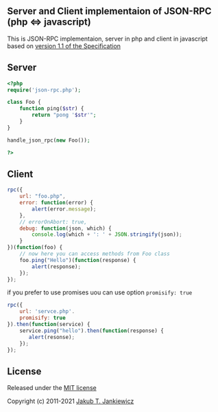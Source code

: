 ## Server and Client implementaion of JSON-RPC (php <=> javascript)

This is JSON-RPC implementaion, server in php and client in javascript
based on [version 1.1 of the Specification][1]

## Server

```php
<?php
require('json-rpc.php');

class Foo {
    function ping($str) {
        return "pong '$str'";
    }
}

handle_json_rpc(new Foo());

?>
```


## Client

```javascript
rpc({
    url: "foo.php",
    error: function(error) {
        alert(error.message);
    },
    // errorOnAbort: true,
    debug: function(json, which) {
        console.log(which + ': ' + JSON.stringify(json));
    }
})(function(foo) {
    // now here you can access methods from Foo class
    foo.ping("Hello")(function(response) {
        alert(response);
    });
});
```

if you prefer to use promises uou can use option `promisify: true`

```javascript
rpc({
    url: 'servce.php'.
    promisify: true
}).then(function(service) {
    service.ping("hello").then(function(response) {
       alert(resonse);
    });
});
```

## License

 Released under the [MIT license][3]

 Copyright (c) 2011-2021 [Jakub T. Jankiewicz][3]


[1]: http://json-rpc.org/wd/JSON-RPC-1-1-WD-20060807.html "JSON-RPC 1.1 Specification"
[2]: https://opensource.org/licenses/MIT "The MIT License (MIT)"
[3]: https://jcubic.pl/me "Jakub T. Jankiewicz"

